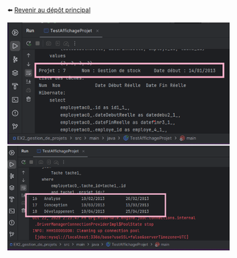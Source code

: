 ⬅️ [Revenir au dépôt principal](https://www.github.com/KAWTAR-TNS/Evaluation-1-Architecture-Microservices-)





![](/docs/result1.png)
![](/docs/result2.png)
